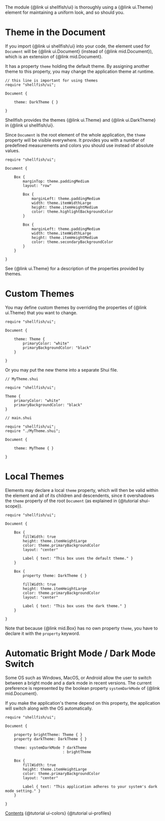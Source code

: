 The module {@link ui shellfish/ui} is thoroughly using a {@link ui.Theme} element for
maintaining a uniform look, and so should you.

# Theme in the Document

If you import {@link ui shellfish/ui} into your code, the element
used for `Document` will be {@link ui.Document} (instead of {@link mid.Document}),
which is an extension of {@link mid.Document}.

It has a property `theme` holding the default theme.
By assigning another theme to this property, you may change the application
theme at runtime.

```
// this line is important for using themes
require "shellfish/ui";

Document {

    theme: DarkTheme { }

}
```

Shellfish provides the themes {@link ui.Theme} and {@link ui.DarkTheme} in
{@link ui shellfish/ui}.

Since `Document` is the root element of the whole application, the `theme` property
will be visible everywhere. It provides you with a number of predefined measurements
and colors you should use instead of absolute values.

```
require "shellfish/ui";

Document {

    Box {
        marginTop: theme.paddingMedium
        layout: "row"

        Box {
            marginLeft: theme.paddingMedium
            width: theme.itemWidthLarge
            height: theme.itemHeightMedium
            color: theme.highlightBackgroundColor
        }

        Box {
            marginLeft: theme.paddingMedium
            width: theme.itemWidthLarge
            height: theme.itemHeightMedium
            color: theme.secondaryBackgroundColor
        }
    }

}
```

See {@link ui.Theme} for a description of the properties provided by themes.


# Custom Themes

You may define custom themes by overriding the properties of {@link ui.Theme}
that you want to change.

```
require "shellfish/ui";

Document {

    theme: Theme {
        primaryColor: "white"
        primaryBackgroundColor: "black"
    }

}
```

Or you may put the new theme into a separate Shui file.

```
// MyTheme.shui

require "shellfish/ui";

Theme {
    primaryColor: "white"
    primaryBackgroundColor: "black"
}
```

```
// main.shui

require "shellfish/ui";
require "./MyTheme.shui";

Document {

    theme: MyTheme { }

}
```

# Local Themes

Elements may declare a local `theme` property, which will then be valid within
the element and all of its children and descendents, since it overshadows the
`theme` property of the root `Document` (as explained in {@tutorial shui-scope}).

```
require "shellfish/ui";

Document {

    Box {
        fillWidth: true
        height: theme.itemHeightLarge
        color: theme.primaryBackgroundColor
        layout: "center"

        Label { text: "This box uses the default theme." }
    }

    Box {
        property theme: DarkTheme { }

        fillWidth: true
        height: theme.itemHeightLarge
        color: theme.primaryBackgroundColor
        layout: "center"

        Label { text: "This box uses the dark theme." }
    }

}
```

Note that because {@link mid.Box} has no own property `theme`, you have to declare it with
the `property` keyword.

# Automatic Bright Mode / Dark Mode Switch

Some OS such as Windows, MacOS, or Android allow the user to switch between
a bright mode and a dark mode in recent versions.
The current preference is represented by the boolean property `systemDarkMode`
of {@link mid.Document}.

If you make the application's theme depend on this property, the application will switch
along with the OS automatically.

```
require "shellfish/ui";

Document {

    property brightTheme: Theme { }
    property darkTheme: DarkTheme { }

    theme: systemDarkMode ? darkTheme
                          : brightTheme

    Box {
        fillWidth: true
        height: theme.itemHeightLarge
        color: theme.primaryBackgroundColor
        layout: "center"

        Label { text: "This application adheres to your system's dark mode setting." }
    }

}
```

<div class="navstrip">
<span class="go-home"><a href="index.html">Contents</a></span>
<span class="go-previous">{@tutorial ui-colors}</span>
<span class="go-next">{@tutorial ui-profiles}</span>
</div>
